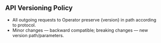 ## API Versioning Policy

- All outgoing requests to Operator preserve {version} in path according to protocol.
- Minor changes — backward compatible; breaking changes — new version path/parameters.


